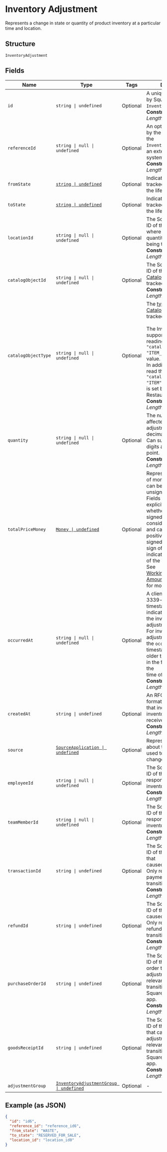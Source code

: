 
# Inventory Adjustment

Represents a change in state or quantity of product inventory at a
particular time and location.

## Structure

`InventoryAdjustment`

## Fields

| Name | Type | Tags | Description |
|  --- | --- | --- | --- |
| `id` | `string \| undefined` | Optional | A unique ID generated by Square for the<br>`InventoryAdjustment`.<br>**Constraints**: *Maximum Length*: `100` |
| `referenceId` | `string \| null \| undefined` | Optional | An optional ID provided by the application to tie the<br>`InventoryAdjustment` to an external<br>system.<br>**Constraints**: *Maximum Length*: `255` |
| `fromState` | [`string \| undefined`](../../doc/models/inventory-state.md) | Optional | Indicates the state of a tracked item quantity in the lifecycle of goods. |
| `toState` | [`string \| undefined`](../../doc/models/inventory-state.md) | Optional | Indicates the state of a tracked item quantity in the lifecycle of goods. |
| `locationId` | `string \| null \| undefined` | Optional | The Square-generated ID of the [Location](entity:Location) where the related<br>quantity of items is being tracked.<br>**Constraints**: *Maximum Length*: `100` |
| `catalogObjectId` | `string \| null \| undefined` | Optional | The Square-generated ID of the<br>[CatalogObject](entity:CatalogObject) being tracked.<br>**Constraints**: *Maximum Length*: `100` |
| `catalogObjectType` | `string \| null \| undefined` | Optional | The [type](entity:CatalogObjectType) of the [CatalogObject](entity:CatalogObject) being tracked.<br><br>The Inventory API supports setting and reading the `"catalog_object_type": "ITEM_VARIATION"` field value.<br>In addition, it can also read the `"catalog_object_type": "ITEM"` field value that is set by the Square Restaurants app.<br>**Constraints**: *Maximum Length*: `14` |
| `quantity` | `string \| null \| undefined` | Optional | The number of items affected by the adjustment as a decimal string.<br>Can support up to 5 digits after the decimal point.<br>**Constraints**: *Maximum Length*: `26` |
| `totalPriceMoney` | [`Money \| undefined`](../../doc/models/money.md) | Optional | Represents an amount of money. `Money` fields can be signed or unsigned.<br>Fields that do not explicitly define whether they are signed or unsigned are<br>considered unsigned and can only hold positive amounts. For signed fields, the<br>sign of the value indicates the purpose of the money transfer. See<br>[Working with Monetary Amounts](https://developer.squareup.com/docs/build-basics/working-with-monetary-amounts)<br>for more information. |
| `occurredAt` | `string \| null \| undefined` | Optional | A client-generated RFC 3339-formatted timestamp that indicates when<br>the inventory adjustment took place. For inventory adjustment updates, the `occurred_at`<br>timestamp cannot be older than 24 hours or in the future relative to the<br>time of the request.<br>**Constraints**: *Maximum Length*: `34` |
| `createdAt` | `string \| undefined` | Optional | An RFC 3339-formatted timestamp that indicates when the inventory adjustment is received.<br>**Constraints**: *Maximum Length*: `34` |
| `source` | [`SourceApplication \| undefined`](../../doc/models/source-application.md) | Optional | Represents information about the application used to generate a change. |
| `employeeId` | `string \| null \| undefined` | Optional | The Square-generated ID of the [Employee](entity:Employee) responsible for the<br>inventory adjustment.<br>**Constraints**: *Maximum Length*: `100` |
| `teamMemberId` | `string \| null \| undefined` | Optional | The Square-generated ID of the [Team Member](entity:TeamMember) responsible for the<br>inventory adjustment.<br>**Constraints**: *Maximum Length*: `100` |
| `transactionId` | `string \| undefined` | Optional | The Square-generated ID of the [Transaction](entity:Transaction) that<br>caused the adjustment. Only relevant for payment-related state<br>transitions.<br>**Constraints**: *Maximum Length*: `255` |
| `refundId` | `string \| undefined` | Optional | The Square-generated ID of the [Refund](entity:Refund) that<br>caused the adjustment. Only relevant for refund-related state<br>transitions.<br>**Constraints**: *Maximum Length*: `255` |
| `purchaseOrderId` | `string \| undefined` | Optional | The Square-generated ID of the purchase order that caused the<br>adjustment. Only relevant for state transitions from the Square for Retail<br>app.<br>**Constraints**: *Maximum Length*: `100` |
| `goodsReceiptId` | `string \| undefined` | Optional | The Square-generated ID of the goods receipt that caused the<br>adjustment. Only relevant for state transitions from the Square for Retail<br>app.<br>**Constraints**: *Maximum Length*: `100` |
| `adjustmentGroup` | [`InventoryAdjustmentGroup \| undefined`](../../doc/models/inventory-adjustment-group.md) | Optional | - |

## Example (as JSON)

```json
{
  "id": "id6",
  "reference_id": "reference_id6",
  "from_state": "WASTE",
  "to_state": "RESERVED_FOR_SALE",
  "location_id": "location_id0"
}
```


